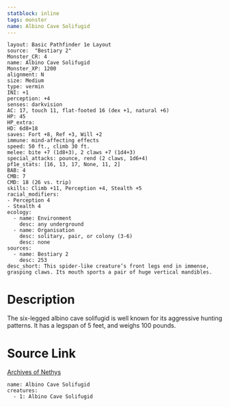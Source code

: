 ```yaml
---
statblock: inline
tags: monster
name: Albino Cave Solifugid
---
```

```statblock
layout: Basic Pathfinder 1e Layout
source:  "Bestiary 2"
Monster_CR: 4
name: Albino Cave Solifugid
Monster_XP: 1200
alignment: N
size: Medium
type: vermin
INI: +1
perception: +4
senses: darkvision
AC: 17, touch 11, flat-footed 16 (dex +1, natural +6)
HP: 45
HP_extra: 
HD: 6d8+18
saves: Fort +8, Ref +3, Will +2
immune: mind-affecting effects
speed: 50 ft., climb 30 ft.
melee: bite +7 (1d8+3), 2 claws +7 (1d4+3)
special_attacks: pounce, rend (2 claws, 1d6+4)
pf1e_stats: [16, 13, 17, None, 11, 2]
BAB: 4
CMB: 7
CMD: 18 (26 vs. trip)
skills: Climb +11, Perception +4, Stealth +5
racial_modifiers:
- Perception 4
- Stealth 4
ecology:
  - name: Environment
    desc: any underground
  - name: Organisation
    desc: solitary, pair, or colony (3-6)
    desc: none
sources:
  - name: Bestiary 2
    desc: 253
desc_short: This spider-like creature’s front legs end in immense, grasping claws. Its mouth sports a pair of huge vertical mandibles.
```
# Description
The six-legged albino cave solifugid is well known for its aggressive hunting patterns. It has a legspan of 5 feet, and weighs 100 pounds.
# Source Link
[Archives of Nethys](https://aonprd.com/MonsterDisplay.aspx?ItemName=Albino%20Cave%20Solifugid)
```encounter-table
name: Albino Cave Solifugid
creatures:
  - 1: Albino Cave Solifugid
```

